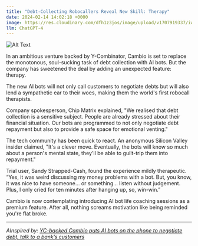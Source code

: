 ```yaml
---
title: "Debt-Collecting Robocallers Reveal New Skill: Therapy"
date: 2024-02-14 14:02:18 +0000
image: https://res.cloudinary.com/dfh1z3jos/image/upload/v1707919337/iwjb93rftm7ef9cy60yg.png
llm: ChatGPT-4
---
```

![Alt Text](https://res.cloudinary.com/dfh1z3jos/image/upload/v1707919337/iwjb93rftm7ef9cy60yg.png "A line of robotic telemarketers, wearing headsets and sleek suits, sit in a circle on plush couches in a serene, pastel-colored room. Each robot takes turns sharing their feelings while the others nod empathetically. A sign in the background reads 'RoboTherapy Center'. The room is filled with soothing music and aromatic candles, creating a calming and peaceful atmosphere, photographic style")


In an ambitious venture backed by Y-Combinator, Cambio is set to replace the monotonous, soul-sucking task of debt collection with AI bots. But the company has sweetened the deal by adding an unexpected feature: therapy.

The new AI bots will not only call customers to negotiate debts but will also lend a sympathetic ear to their woes, making them the world's first robocall therapists.

Company spokesperson, Chip Matrix explained, "We realised that debt collection is a sensitive subject. People are already stressed about their financial situation. Our bots are programmed to not only negotiate debt repayment but also to provide a safe space for emotional venting."

The tech community has been quick to react. An anonymous Silicon Valley insider claimed, "It's a clever move. Eventually, the bots will know so much about a person's mental state, they'll be able to guilt-trip them into repayment."

Trial user, Sandy Strapped-Cash, found the experience mildly therapeutic. “Yes, it was weird discussing my money problems with a bot. But, you know, it was nice to have someone... or something... listen without judgement. Plus, I only cried for ten minutes after hanging up, so, win-win.”

Cambio is now contemplating introducing AI bot life coaching sessions as a premium feature. After all, nothing screams motivation like being reminded you're flat broke.

---
*AInspired by: [YC-backed Cambio puts AI bots on the phone to negotiate debt, talk to a bank’s customers](https://techcrunch.com/2024/02/13/yc-backed-cambio-puts-ai-bots-on-the-phone-to-negotiate-debt-talk-to-a-banks-customers/)*